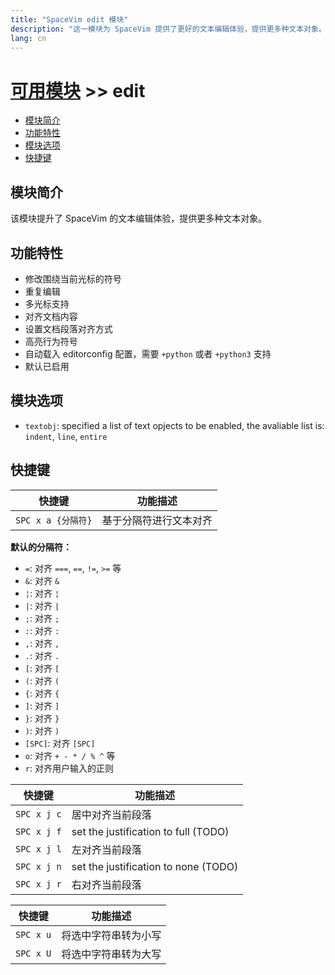 ```yaml
---
title: "SpaceVim edit 模块"
description: "这一模块为 SpaceVim 提供了更好的文本编辑体验，提供更多种文本对象。"
lang: cn
---
```


# [可用模块](../) >> edit

<!-- vim-markdown-toc GFM -->

- [模块简介](#模块简介)
- [功能特性](#功能特性)
- [模块选项](#模块选项)
- [快捷键](#快捷键)

<!-- vim-markdown-toc -->

## 模块简介

该模块提升了 SpaceVim 的文本编辑体验，提供更多种文本对象。

## 功能特性

- 修改围绕当前光标的符号
- 重复编辑
- 多光标支持
- 对齐文档内容
- 设置文档段落对齐方式
- 高亮行为符号
- 自动载入 editorconfig 配置，需要 `+python` 或者 `+python3` 支持
- 默认已启用

## 模块选项

- `textobj`: specified a list of text opjects to be enabled, the avaliable list is: `indent`, `line`, `entire`

## 快捷键

| 快捷键             | 功能描述               |
| ------------------ | ---------------------- |
| `SPC x a {分隔符}` | 基于分隔符进行文本对齐 |

**默认的分隔符：**

- `=`: 对齐 `===`, `==`, `!=`, `>=` 等
- `&`: 对齐 `&`
- `¦`: 对齐 `¦`
- `|`: 对齐 `|`
- `;`: 对齐 `;`
- `:`: 对齐 `:`
- `,`: 对齐 `,`
- `.`: 对齐 `.`
- `[`: 对齐 `[`
- `(`: 对齐 `(`
- `{`: 对齐 `{`
- `]`: 对齐 `]`
- `}`: 对齐 `}`
- `)`: 对齐 `)`
- `[SPC]`: 对齐 `[SPC]`
- `o`: 对齐 `+ - * / % ^` 等
- `r`: 对齐用户输入的正则

| 快捷键       | 功能描述                             |
| ------------ | ------------------------------------ |
| `SPC x j c`  | 居中对齐当前段落                     |
| `SPC x j f`  | set the justification to full (TODO) |
| `SPC x j l`  | 左对齐当前段落                       |
| `SPC x j n`  | set the justification to none (TODO) |
| `SPC x j r`  | 右对齐当前段落                       |

| 快捷键    | 功能描述             |
| --------- | -------------------- |
| `SPC x u` | 将选中字符串转为小写 |
| `SPC x U` | 将选中字符串转为大写 |
